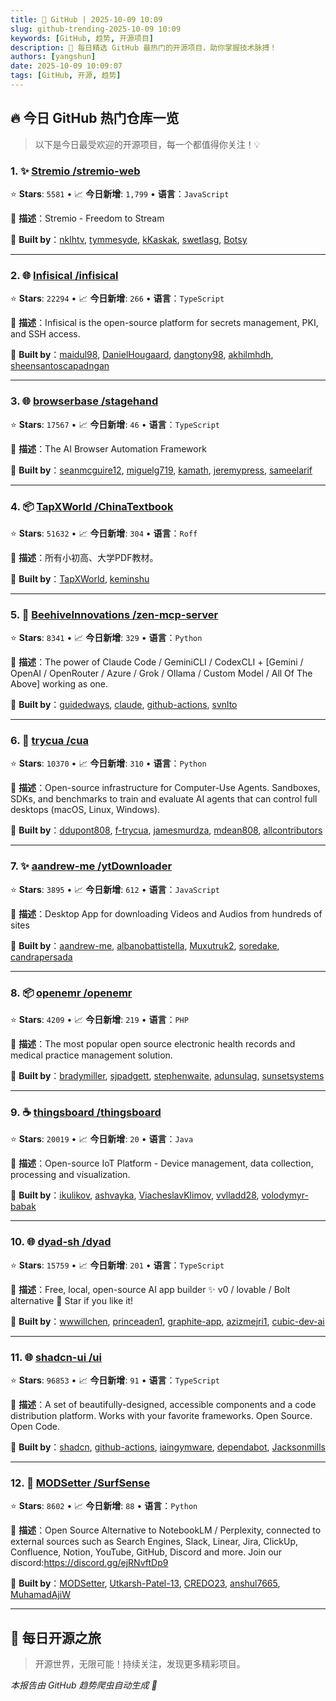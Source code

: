 ```yaml
---
title: 🚀 GitHub | 2025-10-09 10:09
slug: github-trending-2025-10-09 10:09
keywords: [GitHub, 趋势, 开源项目]
description: 🌟 每日精选 GitHub 最热门的开源项目，助你掌握技术脉搏！
authors: [yangshun]
date: 2025-10-09 10:09:07
tags: [GitHub, 开源, 趋势]
---
```


## 🔥 今日 GitHub 热门仓库一览

> 以下是今日最受欢迎的开源项目，每一个都值得你关注！💡

### 1. ✨ [Stremio /stremio-web](https://github.com/Stremio/stremio-web)

⭐ **Stars**: `5581`   •   📈 **今日新增**: `1,799`   •   **语言**：`JavaScript`

📝 **描述**：Stremio - Freedom to Stream

🤝 **Built by**：[nklhtv](https://github.com/nklhtv), [tymmesyde](https://github.com/tymmesyde), [kKaskak](https://github.com/kKaskak), [swetlasg](https://github.com/swetlasg), [Botsy](https://github.com/Botsy)

---

### 2. 🌐 [Infisical /infisical](https://github.com/Infisical/infisical)

⭐ **Stars**: `22294`   •   📈 **今日新增**: `266`   •   **语言**：`TypeScript`

📝 **描述**：Infisical is the open-source platform for secrets management, PKI, and SSH access.

🤝 **Built by**：[maidul98](https://github.com/maidul98), [DanielHougaard](https://github.com/DanielHougaard), [dangtony98](https://github.com/dangtony98), [akhilmhdh](https://github.com/akhilmhdh), [sheensantoscapadngan](https://github.com/sheensantoscapadngan)

---

### 3. 🌐 [browserbase /stagehand](https://github.com/browserbase/stagehand)

⭐ **Stars**: `17567`   •   📈 **今日新增**: `46`   •   **语言**：`TypeScript`

📝 **描述**：The AI Browser Automation Framework

🤝 **Built by**：[seanmcguire12](https://github.com/seanmcguire12), [miguelg719](https://github.com/miguelg719), [kamath](https://github.com/kamath), [jeremypress](https://github.com/jeremypress), [sameelarif](https://github.com/sameelarif)

---

### 4. 📦 [TapXWorld /ChinaTextbook](https://github.com/TapXWorld/ChinaTextbook)

⭐ **Stars**: `51632`   •   📈 **今日新增**: `304`   •   **语言**：`Roff`

📝 **描述**：所有小初高、大学PDF教材。

🤝 **Built by**：[TapXWorld](https://github.com/TapXWorld), [keminshu](https://github.com/keminshu)

---

### 5. 🐍 [BeehiveInnovations /zen-mcp-server](https://github.com/BeehiveInnovations/zen-mcp-server)

⭐ **Stars**: `8341`   •   📈 **今日新增**: `329`   •   **语言**：`Python`

📝 **描述**：The power of Claude Code / GeminiCLI / CodexCLI + [Gemini / OpenAI / OpenRouter / Azure / Grok / Ollama / Custom Model / All Of The Above] working as one.

🤝 **Built by**：[guidedways](https://github.com/guidedways), [claude](https://github.com/claude), [github-actions](https://github.com/github-actions), [svnlto](https://github.com/svnlto)

---

### 6. 🐍 [trycua /cua](https://github.com/trycua/cua)

⭐ **Stars**: `10370`   •   📈 **今日新增**: `310`   •   **语言**：`Python`

📝 **描述**：Open-source infrastructure for Computer-Use Agents. Sandboxes, SDKs, and benchmarks to train and evaluate AI agents that can control full desktops (macOS, Linux, Windows).

🤝 **Built by**：[ddupont808](https://github.com/ddupont808), [f-trycua](https://github.com/f-trycua), [jamesmurdza](https://github.com/jamesmurdza), [mdean808](https://github.com/mdean808), [allcontributors](https://github.com/allcontributors)

---

### 7. ✨ [aandrew-me /ytDownloader](https://github.com/aandrew-me/ytDownloader)

⭐ **Stars**: `3895`   •   📈 **今日新增**: `612`   •   **语言**：`JavaScript`

📝 **描述**：Desktop App for downloading Videos and Audios from hundreds of sites

🤝 **Built by**：[aandrew-me](https://github.com/aandrew-me), [albanobattistella](https://github.com/albanobattistella), [Muxutruk2](https://github.com/Muxutruk2), [soredake](https://github.com/soredake), [candrapersada](https://github.com/candrapersada)

---

### 8. 📦 [openemr /openemr](https://github.com/openemr/openemr)

⭐ **Stars**: `4209`   •   📈 **今日新增**: `219`   •   **语言**：`PHP`

📝 **描述**：The most popular open source electronic health records and medical practice management solution.

🤝 **Built by**：[bradymiller](https://github.com/bradymiller), [sjpadgett](https://github.com/sjpadgett), [stephenwaite](https://github.com/stephenwaite), [adunsulag](https://github.com/adunsulag), [sunsetsystems](https://github.com/sunsetsystems)

---

### 9. ☕ [thingsboard /thingsboard](https://github.com/thingsboard/thingsboard)

⭐ **Stars**: `20019`   •   📈 **今日新增**: `20`   •   **语言**：`Java`

📝 **描述**：Open-source IoT Platform - Device management, data collection, processing and visualization.

🤝 **Built by**：[ikulikov](https://github.com/ikulikov), [ashvayka](https://github.com/ashvayka), [ViacheslavKlimov](https://github.com/ViacheslavKlimov), [vvlladd28](https://github.com/vvlladd28), [volodymyr-babak](https://github.com/volodymyr-babak)

---

### 10. 🌐 [dyad-sh /dyad](https://github.com/dyad-sh/dyad)

⭐ **Stars**: `15759`   •   📈 **今日新增**: `201`   •   **语言**：`TypeScript`

📝 **描述**：Free, local, open-source AI app builder ✨ v0 / lovable / Bolt alternative 🌟 Star if you like it!

🤝 **Built by**：[wwwillchen](https://github.com/wwwillchen), [princeaden1](https://github.com/princeaden1), [graphite-app](https://github.com/graphite-app), [azizmejri1](https://github.com/azizmejri1), [cubic-dev-ai](https://github.com/cubic-dev-ai)

---

### 11. 🌐 [shadcn-ui /ui](https://github.com/shadcn-ui/ui)

⭐ **Stars**: `96853`   •   📈 **今日新增**: `91`   •   **语言**：`TypeScript`

📝 **描述**：A set of beautifully-designed, accessible components and a code distribution platform. Works with your favorite frameworks. Open Source. Open Code.

🤝 **Built by**：[shadcn](https://github.com/shadcn), [github-actions](https://github.com/github-actions), [iaingymware](https://github.com/iaingymware), [dependabot](https://github.com/dependabot), [Jacksonmills](https://github.com/Jacksonmills)

---

### 12. 🐍 [MODSetter /SurfSense](https://github.com/MODSetter/SurfSense)

⭐ **Stars**: `8602`   •   📈 **今日新增**: `88`   •   **语言**：`Python`

📝 **描述**：Open Source Alternative to NotebookLM / Perplexity, connected to external sources such as Search Engines, Slack, Linear, Jira, ClickUp, Confluence, Notion, YouTube, GitHub, Discord and more. Join our discord:https://discord.gg/ejRNvftDp9

🤝 **Built by**：[MODSetter](https://github.com/MODSetter), [Utkarsh-Patel-13](https://github.com/Utkarsh-Patel-13), [CREDO23](https://github.com/CREDO23), [anshul7665](https://github.com/anshul7665), [MuhamadAjiW](https://github.com/MuhamadAjiW)

---

## 🌈 每日开源之旅

> 开源世界，无限可能！持续关注，发现更多精彩项目。

*本报告由 GitHub 趋势爬虫自动生成 🤖*
